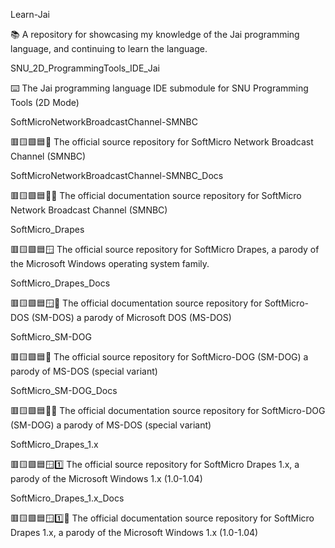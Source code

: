 
Learn-Jai

📚️ A repository for showcasing my knowledge of the Jai programming language, and continuing to learn the language. 

SNU_2D_ProgrammingTools_IDE_Jai

⌨️ The Jai programming language IDE submodule for SNU Programming Tools (2D Mode)

SoftMicroNetworkBroadcastChannel-SMNBC

🟥️🟨️🟩️🟦️📰️ The official source repository for SoftMicro Network Broadcast Channel (SMNBC)

SoftMicroNetworkBroadcastChannel-SMNBC_Docs

🟥️🟨️🟩️🟦️📰️📖️ The official documentation source repository for SoftMicro Network Broadcast Channel (SMNBC)

SoftMicro_Drapes

🟥️🟨️🟩️🟦️🪟️ The official source repository for SoftMicro Drapes, a parody of the Microsoft Windows operating system family.

SoftMicro_Drapes_Docs

🟥️🟨️🟩️🟦️🪟️📖️ The official documentation source repository for SoftMicro-DOS (SM-DOS) a parody of Microsoft DOS (MS-DOS)

SoftMicro_SM-DOG

🟥️🟨️🟩️🟦️💽️ The official source repository for SoftMicro-DOG (SM-DOG) a parody of MS-DOS (special variant)

SoftMicro_SM-DOG_Docs

🟥️🟨️🟩️🟦️💽️📖️ The official documentation source repository for SoftMicro-DOG (SM-DOG) a parody of MS-DOS (special variant)

SoftMicro_Drapes_1.x

🟥️🟨️🟩️🟦️🪟️1️⃣️ The official source repository for SoftMicro Drapes 1.x, a parody of the Microsoft Windows 1.x (1.0-1.04)

SoftMicro_Drapes_1.x_Docs

🟥️🟨️🟩️🟦️🪟️1️⃣️📖️ The official documentation source repository for SoftMicro Drapes 1.x, a parody of the Microsoft Windows 1.x (1.0-1.04)

